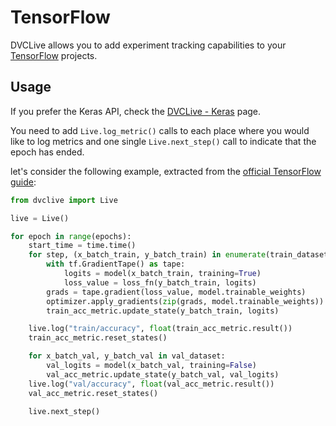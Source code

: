 # TensorFlow

DVCLive allows you to add experiment tracking capabilities to your
[TensorFlow](https://www.tensorflow.org/) projects.

## Usage

<admon type="tip">

If you prefer the Keras API, check the
[DVCLive - Keras](/docs/dvclive/api-reference/ml-frameworks/keras) page.

</admon>

You need to add `Live.log_metric()` calls to each place where you would like to
log metrics and one single `Live.next_step()` call to indicate that the epoch
has ended.

let's consider the following example, extracted from the
[official TensorFlow guide](https://www.tensorflow.org/guide/keras/writing_a_training_loop_from_scratch):

```python
from dvclive import Live

live = Live()

for epoch in range(epochs):
    start_time = time.time()
    for step, (x_batch_train, y_batch_train) in enumerate(train_dataset):
        with tf.GradientTape() as tape:
            logits = model(x_batch_train, training=True)
            loss_value = loss_fn(y_batch_train, logits)
        grads = tape.gradient(loss_value, model.trainable_weights)
        optimizer.apply_gradients(zip(grads, model.trainable_weights))
        train_acc_metric.update_state(y_batch_train, logits)

    live.log("train/accuracy", float(train_acc_metric.result())
    train_acc_metric.reset_states()

    for x_batch_val, y_batch_val in val_dataset:
        val_logits = model(x_batch_val, training=False)
        val_acc_metric.update_state(y_batch_val, val_logits)
    live.log("val/accuracy", float(val_acc_metric.result())
    val_acc_metric.reset_states()

    live.next_step()
```
